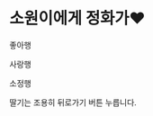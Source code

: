 <html>
<head>
<title>Page Title</title>
</head>
<body>

<h1>소원이에게 정화가♥</h1>
<p>좋아행</p><p>사랑행</p><p>소정행</p><p>딸기는 조용히 뒤로가기 버튼 누릅니다.</p>

</body>
</html>
